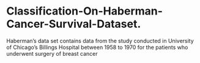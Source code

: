 # Classification-On-Haberman-Cancer-Survival-Dataset.
Haberman’s data set contains data from the study conducted in University of Chicago’s Billings Hospital between 1958 to 1970 for the patients who underwent surgery of breast cancer
